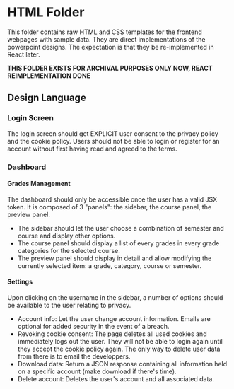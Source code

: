 # HTML Folder

This folder contains raw HTML and CSS templates for the frontend webpages with sample data. They are direct implementations of the powerpoint designs. The expectation is that they be re-implemented in React later. 

**THIS FOLDER EXISTS FOR ARCHIVAL PURPOSES ONLY NOW, REACT REIMPLEMENTATION DONE**

## Design Language

### Login Screen

The login screen should get EXPLICIT user consent to the privacy policy and the cookie policy. Users should not be able to login or register for an account without first having read and agreed to the terms.

### Dashboard

#### Grades Management

The dashboard should only be accessible once the user has a valid JSX token. It is composed of 3 "panels": the sidebar, the course panel, the preview panel.

* The sidebar should let the user choose a combination of semester and course and display other options.
* The course panel should display a list of every grades in every grade categories for the selected course.
* The preview panel should display in detail and allow modifying the currently selected item: a grade, category, course or semester.

#### Settings

Upon clicking on the username in the sidebar, a number of options should be available to the user relating to privacy.

* Account info: Let the user change account information. Emails are optional for added security in the event of a breach.
* Revoking cookie consent: The page deletes all used cookies and immediately logs out the user. They will not be able to login again until they accept the cookie policy again. The only way to delete user data from there is to email the developpers.
* Download data: Return a JSON response containing all information held on a specific account (make download if there's time).
* Delete account: Deletes the user's account and all associated data.

